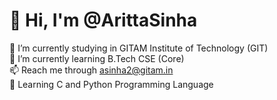 # 👋 Hi, I'm @ArittaSinha

🔭 I’m currently studying in GITAM Institute of Technology (GIT)  
🌱 I’m currently learning B.Tech CSE (Core)  
📫 Reach me through asinha2@gitam.in  
📕 Learning C and Python Programming Language  
